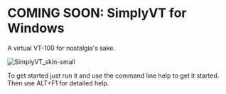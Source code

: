 # COMING SOON: SimplyVT for Windows
A virtual VT-100 for nostalgia's sake.

![SimplyVT_skin-small](https://github.com/Dart-Matter/SimplyVT/assets/92115705/f35c3682-5e64-4fb9-92cb-088558160c57)

To get started just run it and use the command line help to get it started.  Then use ALT+F1 for detailed help.

